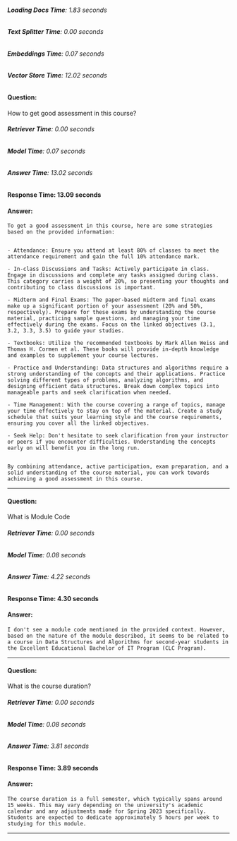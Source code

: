 ###### **Loading Docs Time**: 1.83 seconds
###### **Text Splitter Time**: 0.00 seconds
###### **Embeddings Time**: 0.07 seconds
###### **Vector Store Time**: 12.02 seconds
#### **Question**: 
How to get good assessment in this course?
###### **Retriever Time**: 0.00 seconds
###### **Model Time**: 0.07 seconds
###### **Answer Time**: 13.02 seconds
#### **Response Time**: 13.09 seconds
#### **Answer**: 
```
To get a good assessment in this course, here are some strategies based on the provided information:


- Attendance: Ensure you attend at least 80% of classes to meet the attendance requirement and gain the full 10% attendance mark.

- In-class Discussions and Tasks: Actively participate in class. Engage in discussions and complete any tasks assigned during class. This category carries a weight of 20%, so presenting your thoughts and contributing to class discussions is important.

- Midterm and Final Exams: The paper-based midterm and final exams make up a significant portion of your assessment (20% and 50%, respectively). Prepare for these exams by understanding the course material, practicing sample questions, and managing your time effectively during the exams. Focus on the linked objectives (3.1, 3.2, 3.3, 3.5) to guide your studies.

- Textbooks: Utilize the recommended textbooks by Mark Allen Weiss and Thomas H. Cormen et al. These books will provide in-depth knowledge and examples to supplement your course lectures.

- Practice and Understanding: Data structures and algorithms require a strong understanding of the concepts and their applications. Practice solving different types of problems, analyzing algorithms, and designing efficient data structures. Break down complex topics into manageable parts and seek clarification when needed.

- Time Management: With the course covering a range of topics, manage your time effectively to stay on top of the material. Create a study schedule that suits your learning style and the course requirements, ensuring you cover all the linked objectives.

- Seek Help: Don't hesitate to seek clarification from your instructor or peers if you encounter difficulties. Understanding the concepts early on will benefit you in the long run.


By combining attendance, active participation, exam preparation, and a solid understanding of the course material, you can work towards achieving a good assessment in this course.
```
----------
#### **Question**: 
What  is Module Code
###### **Retriever Time**: 0.00 seconds
###### **Model Time**: 0.08 seconds
###### **Answer Time**: 4.22 seconds
#### **Response Time**: 4.30 seconds
#### **Answer**: 
```
I don't see a module code mentioned in the provided context. However, based on the nature of the module described, it seems to be related to a course in Data Structures and Algorithms for second-year students in the Excellent Educational Bachelor of IT Program (CLC Program).
```
----------
#### **Question**: 
What is the course duration?
###### **Retriever Time**: 0.00 seconds
###### **Model Time**: 0.08 seconds
###### **Answer Time**: 3.81 seconds
#### **Response Time**: 3.89 seconds
#### **Answer**: 
```
The course duration is a full semester, which typically spans around 15 weeks. This may vary depending on the university's academic calendar and any adjustments made for Spring 2023 specifically. Students are expected to dedicate approximately 5 hours per week to studying for this module.
```
----------
